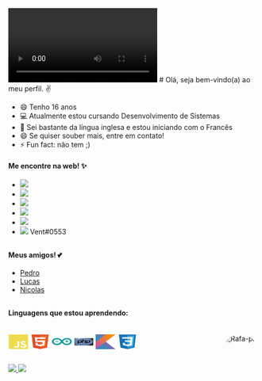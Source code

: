 <video src="video/https://github.com/miguelvent/miguelvent/blob/main/mylivewallpapers.com-Pet-Bird.mp4" type="video/mp4">
<video src="video/https://github.com/miguelvent/miguelvent/blob/main/mylivewallpapers.com-Pet-Bird.mp4" type="video/webm">
  <video src="video/https://github.com/miguelvent/miguelvent/blob/main/mylivewallpapers.com-Pet-Bird.mp4" type="video/ogg"> </video> </video> </video>
# Olá, seja bem-vindo(a) ao meu perfil. ✌

- 😄 Tenho 16 anos
- 💻 Atualmente estou cursando Desenvolvimento de Sistemas
- 💬 Sei bastante da língua inglesa e estou iniciando com o Francês
- 😄 Se quiser souber mais, entre em contato!
- ⚡ Fun fact: não tem ;)


#### Me encontre na web! ✨
  
- <a href="https://www.youtube.com/channel/UCMuEM5PS-uaeUAY3KR-atBg" target="_blank"><img src="https://img.shields.io/badge/YouTube-FF0000?style=for-the-badge&logo=youtube&logoColor=white" target="_blank"></a>
- <a href="https://instagram.com/ventmgl?igshid=YmMyMTA2M2Y=" target="_blank"><img src="https://img.shields.io/badge/-Instagram-%23E4405F?style=for-the-badge&logo=instagram&logoColor=white" target="_blank"></a>
- <a href = "mailto:migueldkj@gmail.com"><img src="https://img.shields.io/badge/Gmail-D14836?style=for-the-badge&logo=gmail&logoColor=white" target="_blank"></a>
- <a href ="wa.me/message/ZOJ3LP7LFVKQB1" target="_blank"><img src="https://img.shields.io/badge/WhatsApp-25D366?style=for-the-badge&logo=whatsapp&logoColor=white" target="_blank"></a> 
- <a href="https://pin.it/7ECh9Aj" target="_blank"><img src="https://img.shields.io/badge/Pinterest-%23E60023.svg?&style=for-the-badge&logo=Pinterest&logoColor=white" target="_blank"></a>
- <a href="" target="_blank"><img src="https://img.shields.io/badge/Discord-7289DA?style=for-the-badge&logo=discord&logoColor=white" target="_blank"></a> Vent#0553

##
  
#### Meus amigos! 💕
  
- <a href="https://github.com/pedrojesus44">Pedro</a>
- <a href="https://github.com/LucasSouzaBorges">Lucas</a>
- <a href="https://github.com/nicolas-oliiveira">Nicolas</a>

## 

#### Linguagens que estou aprendendo:

<div style="display: inline_block"><br>
  <img align="center" alt="Js" height="30" width="40" src="https://raw.githubusercontent.com/devicons/devicon/master/icons/javascript/javascript-plain.svg">
  <img align="center" alt="HTML" height="30" width="40" src="https://raw.githubusercontent.com/devicons/devicon/master/icons/html5/html5-original.svg">
  <img align="center" alt="ardu" height="30" width="40" src="https://raw.githubusercontent.com/devicons/devicon/master/icons/arduino/arduino-original.svg">
  <img align="center" alt="Php" height="30" width="40" src="https://raw.githubusercontent.com/devicons/devicon/master/icons/php/php-original.svg">
  <img align="center" alt="Csharp" height="30" width="40" src="https://raw.githubusercontent.com/devicons/devicon/master/icons/kotlin/kotlin-original.svg">
  <img align="center" alt="CSS" height="30" width="40" src="https://raw.githubusercontent.com/devicons/devicon/master/icons/css3/css3-original.svg">
  <img align="right" alt="Rafa-pic" height="150" style="border-radius:50px;" src="https://c.tenor.com/puCBi3nabCQAAAAC/the-batman-robert-pattinson.gif">
</div>

##

<div>
<a href="https://github.com/miguelvent">
<img height="180em" src="https://github-readme-stats.vercel.app/api/top-langs/?username=miguelvent&layout=compact&langs_count=7&theme=synthwave"/>
<img height="180em" src="https://github-readme-stats.vercel.app/api?username=miguelvent&show_icons=true&theme=synthwave&include_all_commits=true&count_private=true"/>
</div>

